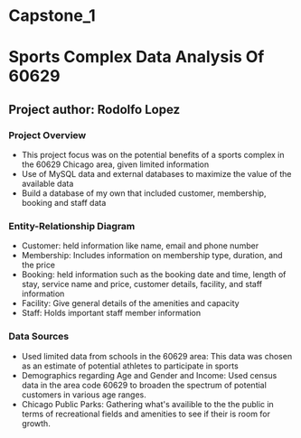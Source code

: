 # Capstone_1
# **Sports Complex Data Analysis Of 60629**
## **Project author: Rodolfo Lopez**
### **Project Overview**
- This project focus was on the potential benefits of a sports complex in the 60629 Chicago area, given limited information 
- Use of MySQL data and external databases to maximize the value of the available data
- Build a database of my own that included customer, membership, booking and staff data
### **Entity-Relationship Diagram**
- Customer: held information like name, email and phone number
- Membership: Includes information on membership type, duration, and the price 
- Booking: held information such as the booking date and time, length of stay, service name and price, customer details, facility, and staff information
- Facility: Give general details of the amenities and capacity 
- Staff: Holds important staff member information
### **Data Sources**
- Used limited data from schools in the 60629 area: This data was chosen as an estimate of potential athletes to participate in sports
- Demographics regarding Age and Gender and Income: Used census data in the area code 60629 to broaden the spectrum of potential customers in various age ranges.
- Chicago Public Parks: Gathering what's availible to the the public in terms of recreational fields and amenities to see if their is room for growth. 
